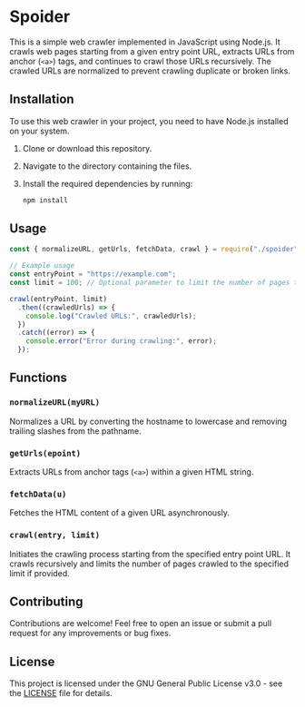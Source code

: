 # Spoider

This is a simple web crawler implemented in JavaScript using Node.js. It crawls web pages starting from a given entry point URL, extracts URLs from anchor (`<a>`) tags, and continues to crawl those URLs recursively. The crawled URLs are normalized to prevent crawling duplicate or broken links.

## Installation

To use this web crawler in your project, you need to have Node.js installed on your system.

1. Clone or download this repository.
2. Navigate to the directory containing the files.
3. Install the required dependencies by running:

   ```bash
   npm install
   ```

## Usage

```javascript
const { normalizeURL, getUrls, fetchData, crawl } = require("./spoider");

// Example usage
const entryPoint = "https://example.com";
const limit = 100; // Optional parameter to limit the number of pages to crawl

crawl(entryPoint, limit)
  .then((crawledUrls) => {
    console.log("Crawled URLs:", crawledUrls);
  })
  .catch((error) => {
    console.error("Error during crawling:", error);
  });
```

## Functions

### `normalizeURL(myURL)`

Normalizes a URL by converting the hostname to lowercase and removing trailing slashes from the pathname.

### `getUrls(epoint)`

Extracts URLs from anchor tags (`<a>`) within a given HTML string.

### `fetchData(u)`

Fetches the HTML content of a given URL asynchronously.

### `crawl(entry, limit)`

Initiates the crawling process starting from the specified entry point URL. It crawls recursively and limits the number of pages crawled to the specified limit if provided.

## Contributing

Contributions are welcome! Feel free to open an issue or submit a pull request for any improvements or bug fixes.

## License

This project is licensed under the GNU General Public License v3.0 - see the [LICENSE](LICENSE) file for details.
